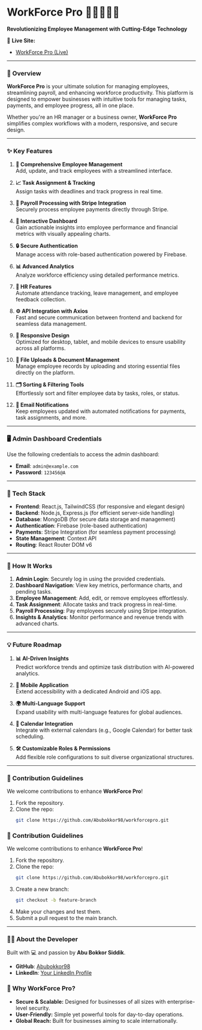 # **WorkForce Pro** 🚀👩‍💻👨‍💻

**Revolutionizing Employee Management with Cutting-Edge Technology**

🔗 **Live Site:**

- [WorkForce Pro (Live)](https://workforcepro.netlify.app)

---

### **🌟 Overview**

**WorkForce Pro** is your ultimate solution for managing employees, streamlining payroll, and enhancing workforce productivity. This platform is designed to empower businesses with intuitive tools for managing tasks, payments, and employee progress, all in one place.

Whether you're an HR manager or a business owner, **WorkForce Pro** simplifies complex workflows with a modern, responsive, and secure design.

---

### **✨ Key Features**

1. **👥 Comprehensive Employee Management**  
   Add, update, and track employees with a streamlined interface.

2. **📈 Task Assignment & Tracking**  
   Assign tasks with deadlines and track progress in real time.

3. **💸 Payroll Processing with Stripe Integration**  
   Securely process employee payments directly through Stripe.

4. **🌟 Interactive Dashboard**  
   Gain actionable insights into employee performance and financial metrics with visually appealing charts.

5. **🔒 Secure Authentication**  
   Manage access with role-based authentication powered by Firebase.

6. **📊 Advanced Analytics**  
   Analyze workforce efficiency using detailed performance metrics.

7. **📅 HR Features**  
   Automate attendance tracking, leave management, and employee feedback collection.

8. **⚙️ API Integration with Axios**  
   Fast and secure communication between frontend and backend for seamless data management.

9. **💼 Responsive Design**  
    Optimized for desktop, tablet, and mobile devices to ensure usability across all platforms.

10. **📂 File Uploads & Document Management**  
    Manage employee records by uploading and storing essential files directly on the platform.

11. **🗂 Sorting & Filtering Tools**  
    Effortlessly sort and filter employee data by tasks, roles, or status.

12. **📧 Email Notifications**  
    Keep employees updated with automated notifications for payments, task assignments, and more.

---

### **🖥️ Admin Dashboard Credentials**

Use the following credentials to access the admin dashboard:

- **Email**: `admin@example.com`
- **Password**: `123456@A`

---

### **🚀 Tech Stack**

- **Frontend**: React.js, TailwindCSS (for responsive and elegant design)
- **Backend**: Node.js, Express.js (for efficient server-side handling)
- **Database**: MongoDB (for secure data storage and management)
- **Authentication**: Firebase (role-based authentication)
- **Payments**: Stripe Integration (for seamless payment processing)
- **State Management**: Context API
- **Routing**: React Router DOM v6

---

### **🎯 How It Works**

1. **Admin Login**: Securely log in using the provided credentials.
2. **Dashboard Navigation**: View key metrics, performance charts, and pending tasks.
3. **Employee Management**: Add, edit, or remove employees effortlessly.
4. **Task Assignment**: Allocate tasks and track progress in real-time.
5. **Payroll Processing**: Pay employees securely using Stripe integration.
6. **Insights & Analytics**: Monitor performance and revenue trends with advanced charts.

---

### **💡 Future Roadmap**

1. **📊 AI-Driven Insights**  
   Predict workforce trends and optimize task distribution with AI-powered analytics.

2. **📱 Mobile Application**  
   Extend accessibility with a dedicated Android and iOS app.

3. **🌍 Multi-Language Support**  
   Expand usability with multi-language features for global audiences.

4. **📅 Calendar Integration**  
   Integrate with external calendars (e.g., Google Calendar) for better task scheduling.

5. **🛠️ Customizable Roles & Permissions**  
   Add flexible role configurations to suit diverse organizational structures.

---

### **👥 Contribution Guidelines**

We welcome contributions to enhance **WorkForce Pro**!

1. Fork the repository.
2. Clone the repo:
   ```bash
   git clone https://github.com/Abubokkor98/workforcepro.git
   ```

### **👥 Contribution Guidelines**

We welcome contributions to enhance **WorkForce Pro**!

1. Fork the repository.
2. Clone the repo:
   ```bash
   git clone https://github.com/Abubokkor98/workforcepro.git
   ```
3. Create a new branch:
   ```bash
   git checkout -b feature-branch
   ```
4. Make your changes and test them.
5. Submit a pull request to the main branch.

---

### **🙋‍♂️ About the Developer**

Built with 💻 and passion by **Abu Bokkor Siddik**.

- **GitHub**: [Abubokkor98](https://github.com/Abubokkor98)
- **LinkedIn**: [Your LinkedIn Profile](https://www.linkedin.com/in/abubokkor)

### **🌟 Why WorkForce Pro?**

- **Secure & Scalable:** Designed for businesses of all sizes with enterprise-level security.
- **User-Friendly:** Simple yet powerful tools for day-to-day operations.
- **Global Reach:** Built for businesses aiming to scale internationally.
